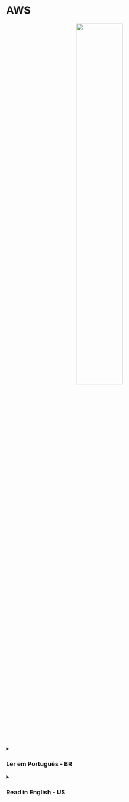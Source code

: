# AWS

<div align="center">
  <img src="https://newly.com.br/wp-content/uploads/2020/07/prod-art-aws-600-width-1200.png" width="50%">
</div>



<details><summary> <h3>Ler em Português - BR</h3></summary>
<hr/>

<details><summary><h4>Introdução</h4></summary>
<br>
A AWS (Amazon Web Services) é uma plataforma na nuvem da Amazon que oferece diversos serviços para empresas e desenvolvedores. Para entender melhor, imagine que a AWS é como uma grande loja de ferramentas, onde você pode alugar tudo o que precisa para construir sua casa (ou no caso, sua aplicação na nuvem).

Lá você encontra desde martelos simples, como o S3 (para armazenamento de arquivos), até ferramentas mais complexas, como o EC2 (para criação de servidores virtuais). E se precisar de algo ainda mais específico, é só dar uma olhadinha no catálogo da loja, que tem de tudo um pouco.

Ah, e tem mais! Na AWS, você só paga pelo que usar. Ou seja, se precisar de uma furadeira por apenas uma hora, é só alugar por uma hora e pagar só por esse período. E se precisar de uma furadeira por mais tempo, é só renovar o aluguel. Assim, você não precisa gastar dinheiro à toa com ferramentas que não vai usar.

Além disso, a AWS tem uma equipe de segurança que fica de olho em tudo o tempo todo. Então, você pode ficar tranquilo que suas ferramentas (ou sua aplicação) estão seguras na nuvem da Amazon.

Resumindo, a AWS é como "uma loja de ferramentas na nuvem", onde você aluga só o que precisa e tem a segurança garantida pela equipe da Amazon. Agora é só escolher as ferramentas certas para construir sua casa (ou sua aplicação) e colocar a mão na massa!

</details>

<details><summary><h4>Por onde começar?</h4></summary>
<br>

O IAM é recomendado para iniciantes porque permite que você comece a usar a AWS com segurança desde o início, evitando erros comuns que podem levar a violações de segurança. Além disso, o IAM é um serviço gratuito da AWS e fácil de usar. Na seção de Sumário pode ver esse e outros recursos, se preferir pode clicar <a href="https://github.com/gil-son/aws/blob/main/portugues-br/IAM.md">aqui</a>.

<div align="center">
<img src="https://thumbs2.imgbox.com/0a/27/EsIpVA0r_t.png" width="60%"/>
</div>
</details>



<details><summary><h4>Sumário</h4></summary>
<br>
<table>
 <tr align="center">
     <td>Recursos AWS</td>
     <td>img</td>
     <td>Info</td>
 </tr>
  <tr align="center">
     <td><a href="https://github.com/gil-son/aws/blob/main/portugues-br/IAM.md">IAM</a></td>
     <td><a href="https://github.com/gil-son/aws/blob/main/portugues-br/IAM.md"><img src="https://d2q66yyjeovezo.cloudfront.net/icon/0ebc580ae6450fce8762fad1bff32e7b-0841c1f0e7c5788b88d07a7dbcaceb6e.svg" /></a></td>
     <td>O IAM da AWS é um serviço de gerenciamento de identidades e acessos que permite controlar o acesso aos recursos da AWS por usuários e aplicativos.</td>
 </tr>

<tr align="center">
     <td><a href="https://github.com/gil-son/aws/blob/main/portugues-br/S3.md">S3</a></td>
     <td><a href="https://github.com/gil-son/aws/blob/main/portugues-br/S3.md"><img src="https://d2q66yyjeovezo.cloudfront.net/icon/c0828e0381730befd1f7a025057c74fb-43acc0496e64afba82dbc9ab774dc622.svg" /></a></td>
     <td>O Amazon S3 é um serviço de armazenamento de objetos altamente escalável e durável da AWS, projetado para armazenar e recuperar quantidades massivas de dados de qualquer lugar na web.</td>
 </tr>
 
 <tr align="center">
     <td><a href="https://github.com/gil-son/aws/blob/main/portugues-br/EC2.md">EC2</a></td>
     <td><a href="https://github.com/gil-son/aws/blob/main/portugues-br/EC2.md"><img src="https://d2q66yyjeovezo.cloudfront.net/icon/d88319dfa5d204f019b4284149886c59-7d586ea82f792b61a8c87de60565133d.svg" /></a></td>
     <td>O Amazon EC2 é um serviço de computação em nuvem que permite configurar e executar facilmente servidores virtuais na nuvem da Amazon, escalando verticalmente ou horizontalmente a capacidade de computação de acordo com as necessidades da sua aplicação, pagando apenas pelos recursos que você usa.</td>
 </tr>
 
  <tr align="center">
     <td><a href="https://github.com/gil-son/aws/blob/main/portugues-br/EC2AutoScaling.md">EC2AutoScaling</a></td>
     <td><a href="https://github.com/gil-son/aws/blob/main/portugues-br/EC2AutoScaling.md"><img src="https://thumbs2.imgbox.com/8d/17/MCXI0CYy_t.png"  width="50%"/></a></td>
     <td>O Amazon Auto Scaling é um serviço que ajusta automaticamente a capacidade de computação de um grupo de instâncias do Amazon EC2 para atender às demandas da aplicação.</td>
 </tr>

 <tr align="center">
     <td><a href="https://github.com/gil-son/aws/blob/main/portugues-br/Lambda.md">Lambda</a></td>
     <td><a href="https://github.com/gil-son/aws/blob/main/portugues-br/Lambda.md"><img src="https://d2q66yyjeovezo.cloudfront.net/icon/945f3fc449518a73b9f5f32868db466c-926961f91b072604c42b7f39ce2eaf1c.svg" /></a></td>
     <td>AWS Lambda é um serviço serverless que permite a execução de código em resposta a eventos, sem a necessidade de gerenciamento de servidores.</td>
 </tr>

<tr align="center">
     <td><a href="https://github.com/gil-son/aws/blob/main/portugues-br/APIGateway.md">API Gateway</a></td>
     <td><a href="https://github.com/gil-son/aws/blob/main/portugues-br/APIGateway.md"><img src="https://d2q66yyjeovezo.cloudfront.net/icon/fb0cde6228b21d89ec222b45efec54e7-0856e92285f4e7ed254b2588d1fe1829.svg" /></a></td>
     <td>O Amazon API Gateway é uma poderosa ferramenta da AWS que permite aos desenvolvedores criar, publicar, monitorar e gerenciar APIs de forma segura e escalável, facilitando a integração entre diferentes serviços e aplicações.</td>
 </tr>

<tr align="center">
     <td><a href="https://github.com/gil-son/aws/blob/main/portugues-br/DynamoDB.md">DynamoDB</a></td>
     <td><a href="https://github.com/gil-son/aws/blob/main/portugues-br/DynamoDB.md"><img src="https://d2q66yyjeovezo.cloudfront.net/icon/6f419a45e63123b4c16bd679549610f6-87862c68693445999110bbd6a467ce88.svg" /></a></td>
     <td>DynamoDB é um serviço de banco de dados NoSQL, totalmente gerenciado, altamente escalável, flexível e com alta performance</td>
 </tr>

</table>
</details>
</details>

<details><summary> <h3>Read in English - US</h3></summary>
<hr/>

<details><summary><h4>Introduction</h4></summary>
<br>

AWS (Amazon Web Services) is a cloud platform from Amazon that offers various services for businesses and developers. To better understand, imagine that AWS is like a large tool store, where you can rent everything you need to build your house (or in this case, your application in the cloud).

There you can find simple hammers like S3 (for file storage) to more complex tools like EC2 (for creating virtual servers). And if you need something even more specific, just take a look at the store catalog, which has a little bit of everything.

Oh, and there's more! In AWS, you only pay for what you use. That is, if you need a drill for just one hour, just rent it for an hour and pay only for that period. And if you need a drill for longer, just renew the rental. So, you don't have to waste money on tools that you won't use.

In addition, AWS has a security team that keeps an eye on everything all the time. So, you can rest assured that your tools (or your application) are secure in Amazon's cloud.

In summary, AWS is like "a cloud tool store", where you rent only what you need and have security guaranteed by Amazon's team. Now just choose the right tools to build your house (or your application) and get to work!

</details>

<details><summary><h4>Where to start?</h4></summary>
<br>

IAM is recommended for beginners because it allows you to start using AWS securely from the beginning, avoiding common errors that can lead to security violations. Additionally, IAM is a free and easy-to-use AWS service. You can check this and other resources in the Summary section, or click <a href="https://github.com/gil-son/aws/blob/main/english-us/IAM.md">here</a> to learn more.
<div align="center">
<img src="https://thumbs2.imgbox.com/86/c5/m19pgi9I_t.png" width="60%"/>
</div>
</details>

<details><summary><h4>Summary</h4></summary>
<br>
 <table>
 <tr align="center">
     <td>AWS Resource</td>
     <td>img</td>
     <td>Info</td>
 </tr>
  <tr align="center">
     <td><a href="https://github.com/gil-son/aws/blob/main/english-us/IAM.md">IAM</a></td>
     <td><a href="https://github.com/gil-son/aws/blob/main/english-us/IAM.md"><img src="https://d2q66yyjeovezo.cloudfront.net/icon/0ebc580ae6450fce8762fad1bff32e7b-0841c1f0e7c5788b88d07a7dbcaceb6e.svg" /></a></td>
     <td>AWS IAM is an identity and access management service that enables control of access to AWS resources by users and applications.</td>
 </tr>

<tr align="center">
     <td><a href="https://github.com/gil-son/aws/blob/main/english-us/S3.md">S3</a></td>
     <td><a href="https://github.com/gil-son/aws/blob/main/english-us/S3.md"><img src="https://d2q66yyjeovezo.cloudfront.net/icon/c0828e0381730befd1f7a025057c74fb-43acc0496e64afba82dbc9ab774dc622.svg" /></a></td>
     <td>Amazon S3 is a highly scalable and durable object storage service from AWS, designed to store and retrieve massive amounts of data from anywhere on the web.</td>
 </tr>

 <tr align="center">
     <td><a href="https://github.com/gil-son/aws/blob/main/english-us/EC2.md">EC2</a></td>
     <td><a href="https://github.com/gil-son/aws/blob/main/english-us/EC2.md"><img src="https://d2q66yyjeovezo.cloudfront.net/icon/d88319dfa5d204f019b4284149886c59-7d586ea82f792b61a8c87de60565133d.svg" /></a></td>
     <td>Amazon EC2 is a cloud computing service that allows easy configuration and running of virtual servers in the Amazon cloud, scaling compute capacity vertically or horizontally based on your application needs, and paying only for the resources you use.</td>
 </tr>

  <tr align="center">
     <td><a href="https://github.com/gil-son/aws/blob/main/english-us/EC2AutoScaling.md">EC2AutoScaling</a></td>
     <td><a href="https://github.com/gil-son/aws/blob/main/english-us/EC2AutoScaling.md"><img src="https://thumbs2.imgbox.com/8d/17/MCXI0CYy_t.png"  width="50%"/></a></td>
     <td>Amazon Auto Scaling is a service that automatically adjusts the computing capacity of a group of Amazon EC2 instances to meet the demands of the application.</td>
 </tr>

 <tr align="center">
     <td><a href="https://github.com/gil-son/aws/blob/main/english-us/Lambda.md">Lambda</a></td>
     <td><a href="https://github.com/gil-son/aws/blob/main/english-us/Lambda.md"><img src="https://d2q66yyjeovezo.cloudfront.net/icon/945f3fc449518a73b9f5f32868db466c-926961f91b072604c42b7f39ce2eaf1c.svg" /></a></td>
     <td>AWS Lambda is a serverless service that allows for code execution in response to events, without the need for server management.</td>
 </tr>

 <tr align="center">
     <td><a href="https://github.com/gil-son/aws/blob/main/english-us/APIGateway.md">API Gateway</a></td>
     <td><a href="https://github.com/gil-son/aws/blob/main/english-us/APIGateway.md"><img src="https://d2q66yyjeovezo.cloudfront.net/icon/fb0cde6228b21d89ec222b45efec54e7-0856e92285f4e7ed254b2588d1fe1829.svg" /></a></td>
     <td>Amazon API Gateway is a powerful AWS tool that enables developers to securely and scalably create, publish, monitor, and manage APIs, facilitating integration between different services and applications.</td>
 </tr>

<tr align="center">
     <td><a href="https://github.com/gil-son/aws/blob/main/english-us/DynamoDB.md">DynamoDB</a></td>
     <td><a href="https://github.com/gil-son/aws/blob/main/english-us/DynamoDB.md"><img src="https://d2q66yyjeovezo.cloudfront.net/icon/6f419a45e63123b4c16bd679549610f6-87862c68693445999110bbd6a467ce88.svg" /></a></td>
     <td>DynamoDB is a fully managed, highly scalable, flexible, and high-performance NoSQL database service.</td>
 </tr>
 
</table>
</details>
</details>

